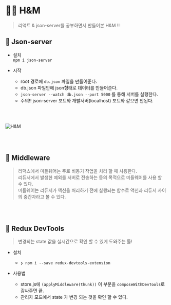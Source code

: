 # 💃🏻 H&M

> 리액트 & json-server를 공부하면서 만들어본 H&M !!

## 📌 Json-server

- 설치 <br/>
  `npm i json-server`

- 시작 <br/>
  - root 경로에 `db.json` 파일을 만들어준다.
  - db.json 파일안에 json형태로 데이터를 만들어준다.
  - `json-server --watch db.json --port 5000` 를 통해 서버를 실행한다. <br/>
  - 주의!! json-server 포트와 개발서버(localhost) 포트와 같으면 안된다.

<br/><br/>

![H&M](https://user-images.githubusercontent.com/71690561/178652006-7c0eb532-67a0-41d7-8409-e79d40ea76fc.png)

<br/> <br/>

## 📌 Middleware

> 리덕스에서 미들웨어는 주로 비동기 작업을 처리 할 때 사용한다.<br>
> 리듀서에서 발생한 예외를 서버로 전송하는 등의 목적으로 미들웨어를 사용 할 수 있다.<br>
> 미들웨어는 리듀서가 액션을 처리하기 전에 실행되는 함수로 액션과 리듀서 사이의 중간자라고 볼 수 있다.

<br/><br/>

## 📌 Redux DevTools

> 변경되는 state 값을 실시간으로 확인 할 수 있게 도와주는 툴!

- 설치

  - `❯ npm i --save redux-devtools-extension`

- 사용법
  - store.js에 `(applyMiddleware(thunk))` 이 부분을 `composeWithDevTools`로 감싸주면 끝.
  - 관리자 모드에서 state 가 변경 되는 것을 확인 할 수 있다.
